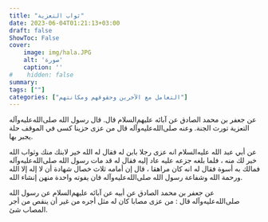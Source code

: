 ```yaml
---
title: "ثواب التعزية"
date: 2023-06-04T01:21:13+03:00
draft: false
ShowToc: False
cover:
    image: img/hala.JPG
    alt: 'صورة'
    caption: ''
#    hidden: false
summary: 
tags: [""]
categories: ["التعامل مع الآخرين وحقوقهم ومكانتهم"]
---
```

عن جعفر بن محمد الصادق عن آبائه عليهم‌السلام قال.
قال رسول الله صلى‌الله‌عليه‌وآله التعزية تورث الجنة.
وعنه صلى‌الله‌عليه‌وآله قال من عزى حزينا كسى في الموقف حلة يجبر بها.

عن أبي
عبد الله عليه‌السلام انه عزى رجلا بابن له فقال له الله خير لابنك منك وثواب
الله خير لك منه ، فلما بلغه جزعه عليه عاد إليه فقال له قد مات
رسول الله صلى‌الله‌عليه‌وآله فمالك به أسوة فقال له انه كان مراهقا ، قال إن أمامه
ثلاث خصال شهادة أن لا إله إلا الله ورحمة الله وشفاعة رسول الله صلى‌الله‌عليه‌وآله
فان يفوته واحدة منهن إنشاء الله.

عن جعفر بن
محمد الصادق عن أبيه عن آبائه عليهم‌السلام عن رسول الله صلى‌الله‌عليه‌وآله قال : من عزى مصابا كان له مثل أجره من غير أن ينقص من أجر المصاب شئ.



